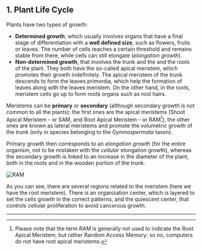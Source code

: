 
## 1. Plant Life Cycle

Plants have two types of growth:

- **Determined growth**, which usually involves organs that have a final stage of differentiation with a **well defined size**, such as flowers, fruits or leaves. The number of cells reaches a certain threshold and remains stable from there, while cells can still elongate (*elongation growth*).
- **Non-determined growth**, that involves the trunk and the and the roots of the plant. They both have the so-called apical meristem, which promotes their growth indefinitely. The apical meristem of the trunk descends to form the leaves primordia, which help the formation of leaves along with the leaves meristem. On the other hand, in the roots, meristem cells go up to form roots organs such as root hairs.

Meristems can be **primary** or **secondary** (although secondary growth is not common to all the plants): the first ones are the apical meristems (Shoot Apical Meristem - or SAM, and Root Apical Meristem - or RAM[^1]), the other ones are known as lateral meristems and promote the volumetric growth of the trunk (only in species belonging to the *Gymnospermata* taxon).

Primary growth then corresponds to an *elongation growth* (for the entire organism, not to be mistaken with the *cellular* elongation growth), whereas the secondary growth is linked to an increase in the diameter of the plant, both in the roots and in the wooden portion of the trunk.

![RAM](https://www.frontiersin.org/files/Articles/149856/fpls-06-00505-HTML/image_m/fpls-06-00505-g001.jpg)


As you can see, there are several regions related to the meristem (here we have the root meristem). There is an organization center, which is layered to set the cells growth in the correct patterns, and the quiescent center, that controls cellular proliferation to avoid cancerous growth.



------------- 
[^1]: Please note that the term *RAM* is generally not used to indicate the Root Apical Meristem, but rather Random Access Memory: so no, computers do not have root apical meristems. 